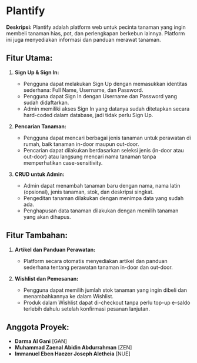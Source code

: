 # Plantify

**Deskripsi:**
Plantify adalah platform web untuk pecinta tanaman yang ingin membeli tanaman hias, pot, dan perlengkapan berkebun lainnya. Platform ini juga menyediakan informasi dan panduan merawat tanaman.

## Fitur Utama:
1. **Sign Up & Sign In:**
   - Pengguna dapat melakukan Sign Up dengan memasukkan identitas sederhana: Full Name, Username, dan Password.
   - Pengguna dapat Sign In dengan Username dan Password yang sudah didaftarkan.
   - Admin memiliki akses Sign In yang datanya sudah ditetapkan secara hard-coded dalam database, jadi tidak perlu Sign Up.

2. **Pencarian Tanaman:**
   - Pengguna dapat mencari berbagai jenis tanaman untuk perawatan di rumah, baik tanaman in-door maupun out-door.
   - Pencarian dapat dilakukan berdasarkan seleksi jenis (in-door atau out-door) atau langsung mencari nama tanaman tanpa memperhatikan case-sensitivity.

3. **CRUD untuk Admin:**
   - Admin dapat menambah tanaman baru dengan nama, nama latin (opsional), jenis tanaman, stok, dan deskripsi singkat.
   - Pengeditan tanaman dilakukan dengan menimpa data yang sudah ada.
   - Penghapusan data tanaman dilakukan dengan memilih tanaman yang akan dihapus.

## Fitur Tambahan:
1. **Artikel dan Panduan Perawatan:**
   - Platform secara otomatis menyediakan artikel dan panduan sederhana tentang perawatan tanaman in-door dan out-door.

2. **Wishlist dan Pemesanan:**
   - Pengguna dapat memilih jumlah stok tanaman yang ingin dibeli dan menambahkannya ke dalam Wishlist.
   - Produk dalam Wishlist dapat di-checkout tanpa perlu top-up e-saldo terlebih dahulu setelah konfirmasi pesanan lanjutan.

## Anggota Proyek:
- **Darma Al Gani** [GAN]
- **Muhammad Zaenal Abidin Abdurrahman** [ZEN]
- **Immanuel Eben Haezer Joseph Aletheia** [NUE]
